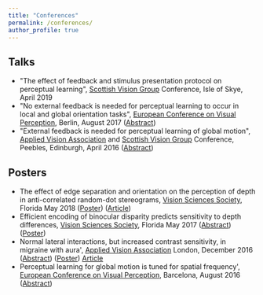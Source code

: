 ```yaml
---
title: "Conferences"
permalink: /conferences/
author_profile: true
---
```



## Talks
* "The effect of feedback and stimulus presentation protocol on perceptual learning", [Scottish Vision Group](http://svg.psy.gla.ac.uk/) Conference, Isle of Skye, April 2019
* "No external feedback is needed for perceptual learning to occur in local and global orientation tasks", [European Conference on Visual Perception](http://www.ecvp.org/2017/), Berlin,  August 2017 ([Abstract](http://journals.sagepub.com/page/pec/collections/ecvp-abstracts/index/ecvp-2017))  
* "External feedback is needed for perceptual learning of global motion", [Applied Vision Association](http://www.theava.net/) and [Scottish Vision Group](http://svg.psy.gla.ac.uk/) Conference, Peebles, Edinburgh, April 2016 ([Abstract](http://journals.sagepub.com/doi/pdf/10.1177/0301006616674873))


## Posters
* The effect of edge separation and orientation on the perception of depth in anti-correlated random-dot stereograms, [Vision Sciences Society](https://www.visionsciences.org/), Florida May 2018  ([Poster](https://www.researchgate.net/publication/325780953_The_effect_of_edge_separation_and_orientation_on_the_perception_of_depth_in_anti-correlated_random-dot_stereograms))  ([Article](https://www.nature.com/articles/s41598-018-32500-4))
* Efficient encoding of binocular disparity predicts sensitivity to depth differences, [Vision Sciences Society](https://www.visionsciences.org/), Florida May 2017  ([Abstract](http://jov.arvojournals.org/article.aspx?articleid=2651940)) ([Poster](https://f1000research.com/posters/6-1405))    
* Normal lateral interactions, but increased contrast sensitivity, in migraine with aura', [Applied Vision Association](http://www.theava.net/) London, December 2016 ([Abstract](http://journals.sagepub.com/doi/abs/10.1177/0301006617710756)) ([Poster](https://f1000research.com/posters/6-1455))  [Article](https://www.mdpi.com/2411-5150/2/1/7)
* Perceptual learning for global motion is tuned for spatial frequency', [European Conference on Visual Perception](http://www.ub.edu/ecvp/), Barcelona,  August 2016 ([Abstract](http://journals.sagepub.com/doi/abs/10.1177/0301006616671273))    
